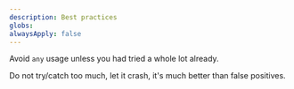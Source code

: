 ```yaml
---
description: Best practices
globs:
alwaysApply: false
---
```


Avoid `any` usage unless you had tried a whole lot already.

Do not try/catch too much, let it crash, it's much better than false positives.